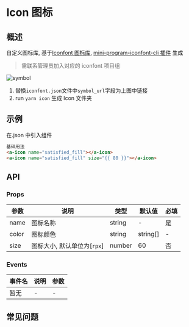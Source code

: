# Icon 图标

## 概述

自定义图标库, 基于[Iconfont 图标库](https://www.iconfont.cn/), [mini-program-iconfont-cli 插件](https://www.npmjs.com/package/mini-program-iconfont-cli) 生成

> 需联系管理员加入对应的 iconfont 项目组

![symbol](https://raw.githubusercontent.com/iconfont-cli/mini-program-iconfont-cli/master/images/symbol-url.png)

1. 替换`iconfont.json`文件中`symbol_url`字段为上图中链接
2. run `yarn icon` 生成 Icon 文件夹

## 示例

在.json 中引入组件

```html
基础用法
<a-icon name="satisfied_fill"></a-icon>
<a-icon name="satisfied_fill" size="{{ 80 }}"></a-icon>
```

## API

### Props

| 参数  | 说明                        | 类型   | 默认值   | 必填 |
| ----- | --------------------------- | ------ | -------- | ---- |
| name  | 图标名称                    | string | -        | 是   |
| color | 图标颜色                    | string | string[] | -    | 否  |
| size  | 图标大小, 默认单位为[`rpx`] | number | 60       | 否   |

### Events

| 事件名 | 说明 | 参数 |
| ------ | ---- | ---- |
| 暂无   | -    | -    |

## 常见问题
